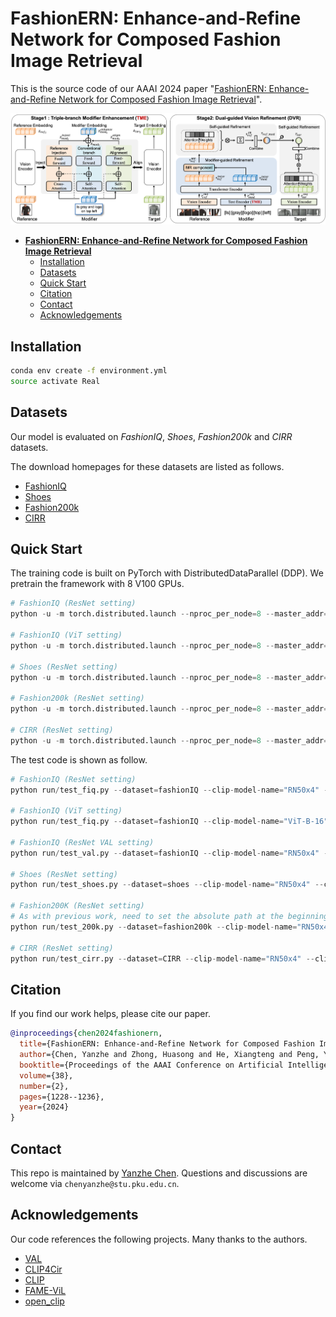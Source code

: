 # **FashionERN: Enhance-and-Refine Network for Composed Fashion Image Retrieval**

This is the source code of our AAAI 2024 paper "[FashionERN: Enhance-and-Refine Network for Composed Fashion Image Retrieval](https://ojs.aaai.org/index.php/AAAI/article/view/27885/27795)".

![image](imgs/approach.png)

- [**FashionERN: Enhance-and-Refine Network for Composed Fashion Image Retrieval**](#fashionern-enhance-and-refine-network-for-composed-fashion-image-retrieval)
  - [Installation](#installation)
  - [Datasets](#datasets)
  - [Quick Start](#quick-start)
  - [Citation](#citation)
  - [Contact](#contact)
  - [Acknowledgements](#acknowledgements)

## Installation

```bash
conda env create -f environment.yml
source activate Real
```

## Datasets

Our model is evaluated on *FashionIQ*, *Shoes*, *Fashion200k* and *CIRR* datasets.

The download homepages for these datasets are listed as follows.

- [FashionIQ](https://github.com/XiaoxiaoGuo/fashion-iq)
- [Shoes](https://vision.cs.utexas.edu/whittlesearch/)
- [Fashion200k](https://github.com/xthan/fashion-200k)
- [CIRR](https://github.com/Cuberick-Orion/CIRR)

## Quick Start

The training code is built on PyTorch with DistributedDataParallel (DDP). We pretrain the framework with 8 V100 GPUs.

```python
# FashionIQ (ResNet setting)
python -u -m torch.distributed.launch --nproc_per_node=8 --master_addr="127.0.0.1" --master_port=22223 run/train_fiq.py --dataset=fashionIQ --lr=4e-5 --batch-size=1024 --num-epochs=300 --clip-model-name="RN50x4" --save-training 

# FashionIQ (ViT setting)
python -u -m torch.distributed.launch --nproc_per_node=8 --master_addr="127.0.0.1" --master_port=22223 run/train_fiq.py --dataset=fashionIQ --lr=2e-6 --batch-size=512 --num-epochs=300 --clip-model-name="ViT-B-16" --save-training 

# Shoes (ResNet setting)
python -u -m torch.distributed.launch --nproc_per_node=8 --master_addr="127.0.0.1" --master_port=22223 run/train_shoes.py --dataset=Shoes --lr=4e-5 --batch-size=512 --num-epochs=300 --clip-model-name="RN50x4" --save-training 

# Fashion200k (ResNet setting)
python -u -m torch.distributed.launch --nproc_per_node=8 --master_addr="127.0.0.1" --master_port=22223 run/train_200k.py --dataset=Fashion200k --lr=3e-5 --batch-size=1024 --num-epochs=300 --clip-model-name="RN50x4" --save-training 

# CIRR (ResNet setting)
python -u -m torch.distributed.launch --nproc_per_node=8 --master_addr="127.0.0.1" --master_port=22223 run/train_cirr.py --dataset=CIRR --lr=4e-5 --batch-size=1024 --num-epochs=300 --clip-model-name="RN50x4" --save-training 
```

The test code is shown as follow.

```python
# FashionIQ (ResNet setting)
python run/test_fiq.py --dataset=fashionIQ --clip-model-name="RN50x4" --clip-path="" --fusion-model-path=""

# FashionIQ (ViT setting)
python run/test_fiq.py --dataset=fashionIQ --clip-model-name="ViT-B-16" --clip-path="" --fusion-model-path=""

# FashionIQ (ResNet VAL setting)
python run/test_val.py --dataset=fashionIQ --clip-model-name="RN50x4" --clip-path="" --fusion-model-path=""

# Shoes (ResNet setting)
python run/test_shoes.py --dataset=shoes --clip-model-name="RN50x4" --clip-path="" --fusion-model-path=""

# Fashion200K (ResNet setting)
# As with previous work, need to set the absolute path at the beginning of 'dataloader/fashion200k_patch.py'.
python run/test_200k.py --dataset=fashion200k --clip-model-name="RN50x4" --clip-path="" --fusion-model-path=""

# CIRR (ResNet setting)
python run/test_cirr.py --dataset=CIRR --clip-model-name="RN50x4" --clip-path="" --fusion-model-path=""
```

## Citation

If you find our work helps, please cite our paper.

```bibtex
@inproceedings{chen2024fashionern,
  title={FashionERN: Enhance-and-Refine Network for Composed Fashion Image Retrieval},
  author={Chen, Yanzhe and Zhong, Huasong and He, Xiangteng and Peng, Yuxin and Zhou, Jiahuan and Cheng, Lele},
  booktitle={Proceedings of the AAAI Conference on Artificial Intelligence},
  volume={38},
  number={2},
  pages={1228--1236},
  year={2024}
}
```

## Contact

This repo is maintained by [Yanzhe Chen](https://github.com/ChenAnno). Questions and discussions are welcome via `chenyanzhe@stu.pku.edu.cn`.

## Acknowledgements

Our code references the following projects. Many thanks to the authors.

- [VAL](https://github.com/yanbeic/VAL)
- [CLIP4Cir](https://github.com/ABaldrati/CLIP4Cir)
- [CLIP](https://github.com/openai/CLIP)
- [FAME-ViL](https://github.com/BrandonHanx/FAME-ViL)
- [open_clip](https://github.com/mlfoundations/open_clip)
